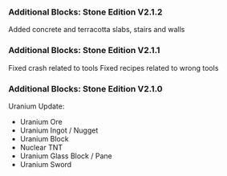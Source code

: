 ### Additional Blocks: Stone Edition V2.1.2
Added concrete and terracotta slabs, stairs and walls

### Additional Blocks: Stone Edition V2.1.1
Fixed crash related to tools
Fixed recipes related to wrong tools


### Additional Blocks: Stone Edition V2.1.0
Uranium Update:
- Uranium Ore
- Uranium Ingot / Nugget
- Uranium Block
- Nuclear TNT
- Uranium Glass Block / Pane
- Uranium Sword
